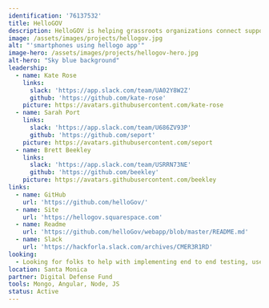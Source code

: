 ```yaml
---
identification: '76137532'
title: HelloGOV
description: HelloGOV is helping grassroots organizations connect supporters to their state assembly and state senate representatives for call campaigns to advocate on the legislation that matters most to their work. The HelloGOV webapp generates a campaign shortlink that can be used in texts, social posts, and more.
image: /assets/images/projects/hellogov.jpg
alt: "'smartphones using hellogo app'"
image-hero: /assets/images/projects/hellogov-hero.jpg
alt-hero: "Sky blue background"
leadership:
  - name: Kate Rose
    links:
      slack: 'https://app.slack.com/team/UA02Y8W2Z'
      github: 'https://github.com/kate-rose'
    picture: https://avatars.githubusercontent.com/kate-rose
  - name: Sarah Port
    links:
      slack: 'https://app.slack.com/team/U686ZV93P'
      github: 'https://github.com/seport'
    picture: https://avatars.githubusercontent.com/seport
  - name: Brett Beekley
    links:
      slack: 'https://app.slack.com/team/USRRN73NE'
      github: 'https://github.com/beekley'
    picture: https://avatars.githubusercontent.com/beekley
links:
  - name: GitHub
    url: 'https://github.com/helloGov/'
  - name: Site
    url: 'https://hellogov.squarespace.com'
  - name: Readme
    url: 'https://github.com/helloGov/webapp/blob/master/README.md'
  - name: Slack
    url: 'https://hackforla.slack.com/archives/CMER3R1RD'
looking:
  - Looking for folks to help with implementing end to end testing, user testing and outreach, and a UI redesign. All skill levels, all kinds of contribution welcome.
location: Santa Monica
partner: Digital Defense Fund
tools: Mongo, Angular, Node, JS
status: Active
---
```

